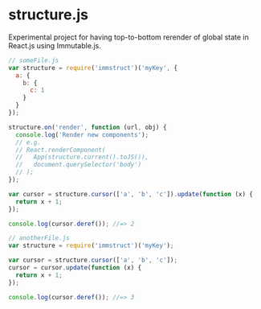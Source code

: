 structure.js
===

Experimental project for having top-to-bottom rerender of global
state in React.js using Immutable.js.

```js
// someFile.js
var structure = require('immstruct')('myKey', {
  a: {
    b: {
      c: 1
    }
  }
});

structure.on('render', function (url, obj) {
  console.log('Render new components');
  // e.g.
  // React.renderComponent(
  //   App(structure.current().toJS()),
  //   document.querySelector('body')
  // );
});

var cursor = structure.cursor(['a', 'b', 'c']).update(function (x) {
  return x + 1;
});

console.log(cursor.deref()); //=> 2
```


```js
// anotherFile.js
var structure = require('immstruct')('myKey');

var cursor = structure.cursor(['a', 'b', 'c']);
cursor = cursor.update(function (x) {
  return x + 1;
});

console.log(cursor.deref()); //=> 3
```
